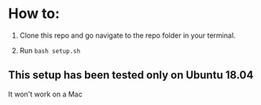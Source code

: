 # How to:

1. Clone this repo and go navigate to the repo folder in your terminal.

2. Run `bash setup.sh`

## This setup has been tested only on Ubuntu 18.04

It won't work on a Mac
